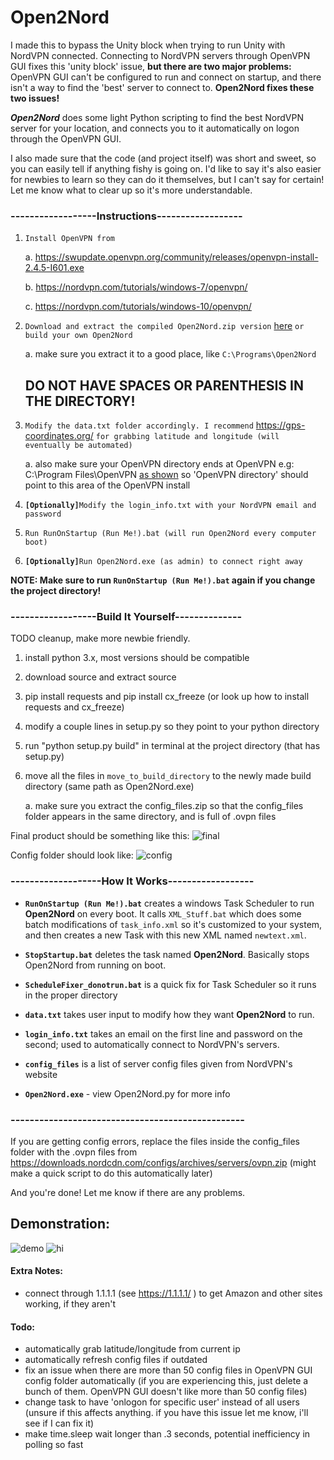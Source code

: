 # Open2Nord
I made this to bypass the Unity block when trying to run Unity with NordVPN connected. Connecting to NordVPN servers through OpenVPN GUI fixes this 'unity block' issue, **but there are two major problems:** OpenVPN GUI can't be configured to run and connect on startup, and there isn't a way to find the 'best' server to connect to.
**Open2Nord fixes these two issues!**

***Open2Nord*** does some light Python scripting to find the best NordVPN server for your location, and connects you to it automatically on logon through the OpenVPN GUI.

I also made sure that the code (and project itself) was short and sweet, so you can easily tell if anything fishy is going on. I'd like to say it's also easier for newbies to learn so they can do it themselves, but I can't say for certain! Let me know what to clear up so it's more understandable.


### ------------------Instructions------------------
1. `Install OpenVPN from` 

      a. https://swupdate.openvpn.org/community/releases/openvpn-install-2.4.5-I601.exe  
  
      b. https://nordvpn.com/tutorials/windows-7/openvpn/
  
      c. https://nordvpn.com/tutorials/windows-10/openvpn/
      
2. `Download and extract the compiled Open2Nord.zip version` [here](https://github.com/Porocyonak/Open2Nord/releases) `or build your own Open2Nord`

      a. make sure you extract it to a good place, like `C:\Programs\Open2Nord` 
      ## **DO NOT HAVE SPACES OR PARENTHESIS IN THE DIRECTORY!**

3. `Modify the data.txt folder accordingly. I recommend` https://gps-coordinates.org/ `for grabbing latitude and longitude (will eventually be automated)`
      
      a. also make sure your OpenVPN directory ends at OpenVPN e.g: C:\Program Files\OpenVPN
      [as shown](https://i.imgur.com/mi04WHC.png)
      so 'OpenVPN directory' should point to this area of the OpenVPN install
4. **`[Optionally]`**`Modify the login_info.txt with your NordVPN email and password`
5. `Run RunOnStartup (Run Me!).bat (will run Open2Nord every computer boot)`
6. **`[Optionally]`**`Run Open2Nord.exe (as admin) to connect right away`

**NOTE: Make sure to run `RunOnStartup (Run Me!).bat` again if you change the project directory!**

### ------------------Build It Yourself--------------
TODO cleanup, make more newbie friendly. 
1. install python 3.x, most versions should be compatible
2. download source and extract source
3. pip install requests and pip install cx_freeze (or look up how to install requests and cx_freeze)
4. modify a couple lines in setup.py so they point to your python directory
5. run "python setup.py build" in terminal at the project directory (that has setup.py)
6. move all the files in `move_to_build_directory` to the newly made build directory (same path as Open2Nord.exe)
      
      a. make sure you extract the config_files.zip so that the config_files folder appears in the same directory, and is full of .ovpn files
      
Final product should be something like this: ![final](https://i.imgur.com/sBimI6u.jpg)

Config folder should look like: ![config](https://i.imgur.com/UZKaa5p.png)

### -------------------How It Works------------------
* **`RunOnStartup (Run Me!).bat`** creates a windows Task Scheduler to run **Open2Nord** on every boot. It calls `XML_Stuff.bat` which does some batch modifications of `task_info.xml` so it's customized to your system, and then creates a new Task with this new XML named `newtext.xml`.

* **`StopStartup.bat`** deletes the task named **Open2Nord**. Basically stops Open2Nord from running on boot.

* **`ScheduleFixer_donotrun.bat`** is a quick fix for Task Scheduler so it runs in the proper directory

* **`data.txt`** takes user input to modify how they want **Open2Nord** to run.

* **`login_info.txt`** takes an email on the first line and password on the second; used to automatically connect to NordVPN's servers.

* **`config_files`** is a list of server config files given from NordVPN's website

* **`Open2Nord.exe`** - view Open2Nord.py for more info
### -------------------------------------------------

If you are getting config errors, replace the files inside the config_files folder with the .ovpn files from https://downloads.nordcdn.com/configs/archives/servers/ovpn.zip (might make a quick script to do this automatically later)

And you're done! Let me know if there are any problems.

## Demonstration:
![demo](https://i.imgur.com/YafoZ3a.gif)
![hi](https://i.imgur.com/OpULrTR.png)

#### Extra Notes:
* connect through 1.1.1.1 (see https://1.1.1.1/ ) to get Amazon and other sites working, if they aren't

#### Todo:
* automatically grab latitude/longitude from current ip
* automatically refresh config files if outdated
* fix an issue when there are more than 50 config files in OpenVPN GUI config folder automatically (if you are experiencing this, just delete a bunch of them. OpenVPN GUI doesn't like more than 50 config files)
* change task to have 'onlogon for specific user' instead of all users (unsure if this affects anything. if you have this issue let me know, i'll see if I can fix it)
* make time.sleep wait longer than .3 seconds, potential inefficiency in polling so fast
